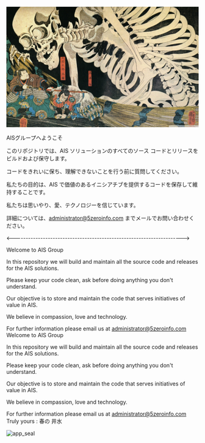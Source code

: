 
![AIS Group](https://github.com/Amazon-IT-Solution-Group/.github/blob/main/1873.jpg)


AISグループへようこそ

このリポジトリでは、AIS ソリューションのすべてのソース コードとリリースをビルドおよび保守します。


コードをきれいに保ち、理解できないことを行う前に質問してください。

私たちの目的は、AIS で価値のあるイニシアチブを提供するコードを保存して維持することです。






私たちは思いやり、愛、テクノロジーを信じています。


詳細については、administrator@5zeroinfo.com までメールでお問い合わせください。


<--------------------------------------------------------------------->

Welcome to AIS Group

In this repository we will build and maintain all the source code and releases for the AIS solutions.


Please keep your code clean, ask before doing anything you don't understand. 

Our objective is to store and maintain the code that serves initiatives of value in AIS.






We believe in compassion, love and technology.


For further information please email us at administrator@5zeroinfo.com
Welcome to AIS Group

In this repository we will build and maintain all the source code and releases for the AIS solutions.


Please keep your code clean, ask before doing anything you don't understand. 

Our objective is to store and maintain the code that serves initiatives of value in AIS.






We believe in compassion, love and technology.


For further information please email us at administrator@5zeroinfo.com
Truly yours : 
春の 井水

![app_seal](https://png.pngtree.com/background/20210709/original/pngtree-japan-zephyr-japanese-lucky-cat-picture-image_928602.jpg)



